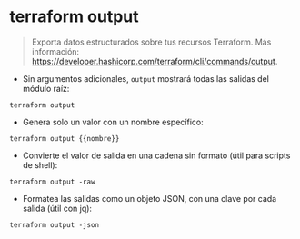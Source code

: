 # terraform output

> Exporta datos estructurados sobre tus recursos Terraform.
> Más información: <https://developer.hashicorp.com/terraform/cli/commands/output>.

- Sin argumentos adicionales, `output` mostrará todas las salidas del módulo raíz:

`terraform output`

- Genera solo un valor con un nombre específico:

`terraform output {{nombre}}`

- Convierte el valor de salida en una cadena sin formato (útil para scripts de shell):

`terraform output -raw`

- Formatea las salidas como un objeto JSON, con una clave por cada salida (útil con jq):

`terraform output -json`
